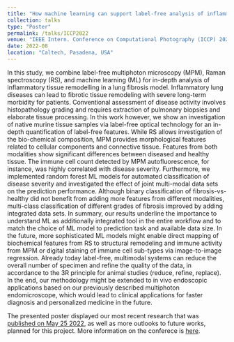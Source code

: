 ```yaml
---
title: "How machine learning can support label-free analysis of inflammatory tissue remodeling using Raman spectroscopy & Multiphoton microscopy"
collection: talks
type: "Poster"
permalink: /talks/ICCP2022
venue: "IEEE Intern. Conference on Computational Photography (ICCP) 2022"
date: 2022-08
location: "Caltech, Pasadena, USA"
---
```


In this study, we combine label-free multiphoton microscopy (MPM), Raman spectroscopy (RS), and machine learning (ML) for in-depth analysis of inflammatory tissue remodelling in a lung fibrosis model. Inflammatory lung diseases can lead to fibrotic tissue remodeling with severe long-term morbidity for patients. Conventional assessment of disease activity involves histopathology grading and requires extraction of pulmonary biopsies and elaborate tissue processing. In this work however, we show an investigation of native murine tissue samples via label-free optical technology for an in-depth quantification of label-free features. While RS allows investigation of the bio-chemical composition, MPM provides morphological features related to cellular components and connective tissue. Features from both modalities show significant differences between diseased and healthy tissue. The immune cell count detected by MPM autofluorescence, for instance, was highly correlated with disease severity. 
Furthermore, we implemented random forest ML models for automated classification of disease severity and investigated the effect of joint multi-modal data sets on the prediction performance. Although binary classification of fibrosis-vs-healthy did not benefit from adding more features from different modalities, multi-class classification of different grades of fibrosis improved by adding integrated data sets. In summary, our results underline the importance to understand ML as additionally integrated tool in the entire workflow and to match the choice of ML model to prediction task and available data size. In the future, more sophisticated ML models might enable direct mapping of biochemical features from RS to structural remodeling and immune activity from MPM or digital staining of immune cell sub-types via image-to-image regression. 
Already today label-free, multimodal systems can  reduce the overall number of specimen and refine the quality of the data, in accordance to the 3R principle for animal studies (reduce, refine, replace). In the end, our methodology might be extended to in vivo endoscopic applications based on our previously described multiphoton endomicroscope, which would lead to clinical applications for faster diagnosis and personalized medicine in the future. 

The presented poster displayed our most recent research that was [published on May 25 2022](https://doi.org/10.1002/jbio.202200073), as well as more outlooks to future works, planned for this project. 
More information on the conferece is [here](https://iccp2022.iccp-conference.org/).

